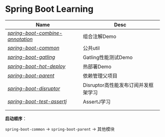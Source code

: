 # Spring Boot Learning

| Name                                     | Desc                   |
| ---------------------------------------- | ---------------------- |
| *[spring-boot-combine-annotation](https://github.com/masteranthoneyd/spring-boot-learning/tree/master/spring-boot-combine-annotation)* | 组合注解Demo               |
| *[spring-boot-common](https://github.com/masteranthoneyd/spring-boot-learning/tree/master/spring-boot-common)* | 公共util                 |
| *[spring-boot-gatling](https://github.com/masteranthoneyd/spring-boot-learning/tree/master/spring-boot-gatling)* | Gatling性能测试Demo        |
| *[spring-boot-hot-deploy](https://github.com/masteranthoneyd/spring-boot-learning/tree/master/spring-boot-hot-deploy)* | 热部署Demo                |
| *[spring-boot-parent](https://github.com/masteranthoneyd/spring-boot-learning/tree/master/spring-boot-parent)* | 依赖管理父项目                |
| *[spring-boot-disruptor](https://github.com/masteranthoneyd/spring-boot-learning/tree/master/spring-boot-disruptor)* | Disruptor高性能发布订阅并发框架学习 |
| *[spring-boot-test-assertj](https://github.com/masteranthoneyd/spring-boot-learning/tree/master/spring-boot-test-assertj)* | AssertJ学习              |
|                                          |                        |
|                                          |                        |

**启动顺序**：

`spring-boot-common` -> `spring-boot-parent` -> 其他模块